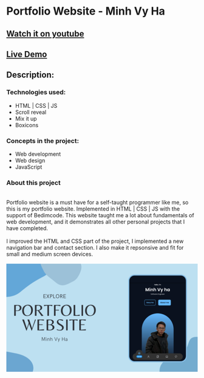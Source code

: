 # Portfolio Website - Minh Vy Ha
## [Watch it on youtube]()
## [Live Demo](https://minhvyha.tech)

## **Description:**

### Technologies used:

- HTML | CSS | JS
- Scroll reveal
- Mix it up
- Boxicons


### Concepts in the project:

- Web development
- Web design
- JavaScript

### About this project
\
Portfolio website is a must have for a self-taught programmer like me, so this is my portfolio website. Implemented in HTML | CSS | JS with the support of Bedimcode. This website taught me a lot about fundamentals of web development, and it demonstrates all other personal projects that I have completed.
\
\
I improved the HTML and CSS part of the project, I implemented a new navigation bar and contact section. I also make it repsonsive and fit for small and medium screen devices.
\
\
![preview img](/preview.png)

